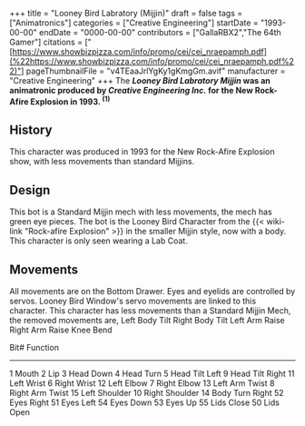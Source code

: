 +++
title = "Looney Bird Labratory (Mijjin)"
draft = false
tags = ["Animatronics"]
categories = ["Creative Engineering"]
startDate = "1993-00-00"
endDate = "0000-00-00"
contributors = ["GallaRBX2","The 64th Gamer"]
citations = ["[https://www.showbizpizza.com/info/promo/cei/cei_nraepamph.pdf](%22https://www.showbizpizza.com/info/promo/cei/cei_nraepamph.pdf%22)"]
pageThumbnailFile = "v4TEaaJrlYgKy1gKmgGm.avif"
manufacturer = "Creative Engineering"
+++
The ***Looney Bird Labratory Mijjin* was an animatronic produced by *Creative Engineering Inc.* for the New Rock-Afire Explosion in 1993. <sup>(1)</sup>**

## History

This character was produced in 1993 for the New Rock-Afire Explosion show, with less movements than standard Mijjins.

## Design

This bot is a Standard Mijjin mech with less movements, the mech has green eye pieces. The bot is the Looney Bird Character from the {{< wiki-link "Rock-afire Explosion" >}} in the smaller Mijjin style, now with a body. This character is only seen wearing a Lab Coat.

## Movements

All movements are on the Bottom Drawer. Eyes and eyelids are controlled by servos.
Looney Bird Window's servo movements are linked to this character.
This character has less movements than a Standard Mijjin Mech, the removed movements are,
Left Body Tilt
Right Body Tilt
Left Arm Raise
Right Arm Raise
Knee Bend

  Bit#   Function
  ------ -----------------
  1      Mouth
  2      Lip
  3      Head Down
  4      Head Turn
  5      Head Tilt Left
  9      Head Tilt Right
  11     Left Wrist
  6      Right Wrist
  12     Left Elbow
  7      Right Elbow
  13     Left Arm Twist
  8      Right Arm Twist
  15     Left Shoulder
  10     Right Shoulder
  14     Body Turn Right
  52     Eyes Right
  51     Eyes Left
  54     Eyes Down
  53     Eyes Up
  55     Lids Close
  50     Lids Open
